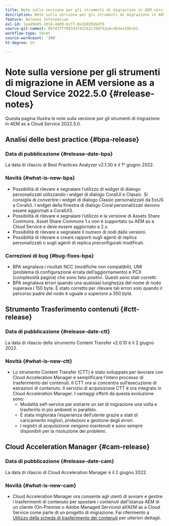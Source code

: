 ```yaml
---
title: Note sulla versione per gli strumenti di migrazione in AEM versione as a Cloud Service 2022.5.0
description: Note sulla versione per gli strumenti di migrazione in AEM versione as a Cloud Service 2022.5.0
feature: Release Information
exl-id: 1aa49e85-1914-44d9-bcf7-0a1b03926df0
source-git-commit: 8b7427ff99343741f62c7d0f42a6c4b3ea19bcb3
workflow-type: tm+mt
source-wordcount: '399'
ht-degree: 5%

---
```


# Note sulla versione per gli strumenti di migrazione in AEM versione as a Cloud Service 2022.5.0 {#release-notes}

Questa pagina illustra le note sulla versione per gli strumenti di migrazione in AEM as a Cloud Service 2022.5.0.

## Analisi delle best practice {#bpa-release}

### Data di pubblicazione {#release-date-bpa}

La data di rilascio di Best Practices Analyzer v2.1.30 è il 1° giugno 2022.

### Novità {#what-is-new-bpa}

* Possibilità di rilevare e segnalare l’utilizzo di widget di dialogo personalizzati utilizzando i widget di dialogo CoralUI e Classic. Si consiglia di convertire i widget di dialogo Classic personalizzati da ExtJS a CoralUI. I widget della finestra di dialogo Coral personalizzati devono essere aggiornati a CoralUI3.
* Possibilità di rilevare e segnalare l’utilizzo e la versione di Assets Share Commons. Asset Share Commons 1.x non è supportato su AEM as a Cloud Service e deve essere aggiornato a 2.x.
* Possibilità di rilevare e segnalare il numero di nodi dalle versioni.
* Possibilità di rilevare e creare rapporti sugli agenti di replica personalizzati o sugli agenti di replica preconfigurati modificati.

### Correzioni di bug {#bug-fixes-bpa}

* BPA segnalava i risultati NCC (modifiche non compatibili), UMI (problema di configurazione errata dell’aggiornamento) e PCX (complessità pagina) che sono falsi positivi. Questi sono stati corretti.
* BPA segnalava errori quando una qualsiasi lunghezza del nome di nodo superava i 150 byte. È stato corretto per rilevare tali errori solo quando il percorso padre del nodo è uguale o superiore a 350 byte.

## Strumento Trasferimento contenuti {#ctt-release}

### Data di pubblicazione {#release-date-ctt}

La data di rilascio dello strumento Content Transfer v2.0.10 è il 2 giugno 2022.

### Novità {#what-is-new-ctt}

* Lo strumento Content Transfer (CTT) è stato sviluppato per lavorare con Cloud Acceleration Manager e semplificare l’intero processo di trasferimento dei contenuti. Il CTT ora si concentra sull’esecuzione di estrazioni di contenuto. Il servizio di acquisizione CTT è ora integrato in Cloud Acceleration Manager. I vantaggi offerti da questa evoluzione sono:
   * Modalità self-service per estrarre un set di migrazione una volta e trasferirlo in più ambienti in parallelo.
   * È stata migliorata l’esperienza dell’utente grazie a stati di caricamento migliori, protezioni e gestione degli errori.
   * I registri di acquisizione vengono mantenuti e sono sempre disponibili per la risoluzione dei problemi.

## Cloud Acceleration Manager {#cam-release}

### Data di pubblicazione {#release-date-cam}

La data di rilascio di Cloud Acceleration Manager è il 2 giugno 2022.

### Novità {#what-is-new-cam}

* Cloud Acceleration Manager ora consente agli utenti di avviare e gestire i trasferimenti di contenuto per spostare i contenuti dall’istanza AEM di un cliente (On-Premise o Adobe Managed Services) all’AEM as a Cloud Service come parte di un progetto di migrazione. Fai riferimento a [Utilizzo della scheda di trasferimento dei contenuti](https://experienceleague.adobe.com/docs/experience-manager-cloud-service/content/migration-journey/cloud-acceleration-manager/using-cam/cam-implementation-phase.html#content-transfer) per ulteriori dettagli.
